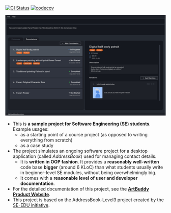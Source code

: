 [![CI Status](https://github.com/AY2223S1-CS2103T-W11-3/tp/workflows/Java%20CI/badge.svg)](https://github.com/AY2223S1-CS2103T-W11-3/tp/actions)
[![codecov](https://codecov.io/gh/AY2223S1-CS2103T-W11-3/tp/branch/master/graph/badge.svg?token=JAZ4Y21XCY)](https://codecov.io/gh/AY2223S1-CS2103T-W11-3/tp)

![Ui](docs/images/Ui.png)

* This is **a sample project for Software Engineering (SE) students**.<br>
  Example usages:
  * as a starting point of a course project (as opposed to writing everything from scratch)
  * as a case study
* The project simulates an ongoing software project for a desktop application (called _AddressBook_) used for managing contact details.
  * It is **written in OOP fashion**. It provides a **reasonably well-written** code base **bigger** (around 6 KLoC) than what students usually write in beginner-level SE modules, without being overwhelmingly big.
  * It comes with a **reasonable level of user and developer documentation**.
* For the detailed documentation of this project, see the **[ArtBuddy Product Website](https://ay2223s1-cs2103t-w11-3.github.io/tp/)**.
* This project is based on the AddressBook-Level3 project created by the [SE-EDU initiative](https://se-education.org).
